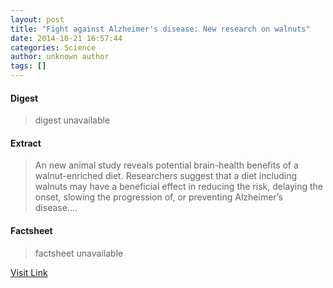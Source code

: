 ```yaml
---
layout: post
title: "Fight against Alzheimer's disease: New research on walnuts"
date: 2014-10-21 16:57:44
categories: Science
author: unknown author
tags: []
---
```



#### Digest
>digest unavailable

#### Extract
>An new animal study reveals potential brain-health benefits of a walnut-enriched diet. Researchers suggest that a diet including walnuts may have a beneficial effect in reducing the risk, delaying the onset, slowing the progression of, or preventing Alzheimer’s disease....

#### Factsheet
>factsheet unavailable

[Visit Link](http://feeds.sciencedaily.com/~r/sciencedaily/~3/7uFIHtNV_Uk/141021125744.htm)


